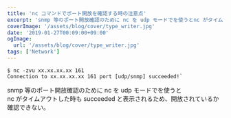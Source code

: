 ```yaml
---
title: 'nc コマンドでポート開放を確認する時の注意点'
excerpt: 'snmp 等のポート開放確認のために nc を udp モードでを使うとnc がタイムアウトした時も succeeded と表示されるため、開放されているか確認できない。'
coverImage: '/assets/blog/cover/type_writer.jpg'
date: '2019-01-27T00:09:00+09:00'
ogImage:
  url: '/assets/blog/cover/type_writer.jpg'
tags: ['Network']
---
```


```
$ nc -zvu xx.xx.xx.xx 161
Connection to xx.xx.xx.xx 161 port [udp/snmp] succeeded!`
```

snmp 等のポート開放確認のために nc を udp モードでを使うと  
nc がタイムアウトした時も succeeded と表示されるため、開放されているか確認できない。